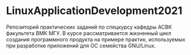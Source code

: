 # LinuxApplicationDevelopment2021

Репозиторий практических заданий по спецкурсу кафедры АСВК факультета ВМК МГУ. В курсе рассматривается жизненный цикл создания программного продукта на примере практик, используемых при разработке приложений для ОС семейства GNU/Linux.
